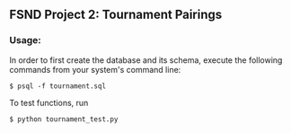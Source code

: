 ## FSND Project 2: Tournament Pairings

### Usage:

In order to first create the database and its schema, execute the following commands from your system's command line:

`$ psql -f tournament.sql`

To test functions, run

`$ python tournament_test.py`
